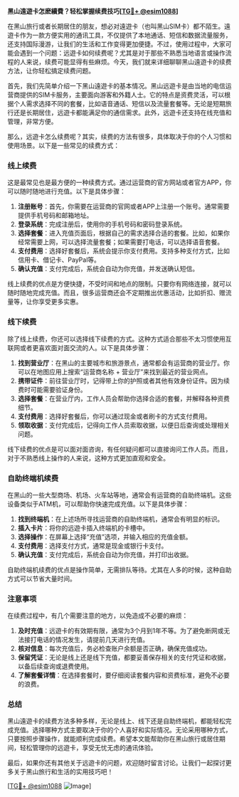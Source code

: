 **黑山遠遊卡怎麽續費？轻松掌握续费技巧[[TG💪+ @esim1088](https://t.me/s/esim1088)]**

在黑山旅行或者长期居住的朋友，想必对遠遊卡（也叫黑山SIM卡）都不陌生。遠遊卡作为一款方便实用的通讯工具，不仅提供了本地通话、短信和数据流量服务，还支持国际漫游，让我们的生活和工作变得更加便捷。不过，使用过程中，大家可能会遇到一个问题：远遊卡如何续费呢？尤其是对于那些不熟悉当地语言或操作流程的人来说，续费可能显得有些麻烦。今天，我们就来详细聊聊黑山遠遊卡的续费方法，让你轻松搞定续费问题。

首先，我们先简单介绍一下黑山遠遊卡的基本情况。黑山远遊卡是由当地的电信运营商提供的SIM卡服务，主要面向游客和外籍人士。它的特点是资费灵活，可以根据个人需求选择不同的套餐，比如语音通话、短信以及流量套餐等。无论是短期旅行还是长期居住，远遊卡都能满足你的通信需求。此外，远遊卡还支持在线充值和管理，非常方便。

那么，远遊卡怎么续费呢？其实，续费的方法有很多，具体取决于你的个人习惯和使用场景。以下是一些常见的续费方式：

### **线上续费**
这是最常见也是最方便的一种续费方式。通过运营商的官方网站或者官方APP，你可以随时随地进行充值。以下是具体步骤：
1. **注册账号**：首先，你需要在运营商的官网或者APP上注册一个账号。通常需要提供手机号码和邮箱地址。
2. **登录系统**：完成注册后，使用你的手机号码和密码登录系统。
3. **选择套餐**：进入充值页面后，根据自己的需求选择合适的套餐。比如，如果你经常需要上网，可以选择流量套餐；如果需要打电话，可以选择语音套餐。
4. **支付费用**：选择好套餐后，系统会提示你支付费用。支持多种支付方式，比如信用卡、借记卡、PayPal等。
5. **确认充值**：支付完成后，系统会自动为你充值，并发送确认短信。

线上续费的优点是方便快捷，不受时间和地点的限制。只要你有网络连接，就可以随时随地完成充值。而且，很多运营商还会不定期推出优惠活动，比如折扣、赠流量等，让你享受更多实惠。

### **线下续费**
除了线上续费，你还可以选择线下续费的方式。这种方式适合那些不太习惯使用互联网或者更喜欢面对面交流的人。以下是具体步骤：
1. **找到营业厅**：在黑山的主要城市和旅游景点，通常都会有运营商的营业厅。你可以在地图应用上搜索“运营商名称 + 营业厅”来找到最近的营业网点。
2. **携带证件**：前往营业厅时，记得带上你的护照或者其他有效身份证件。因为续费时可能需要验证身份。
3. **选择套餐**：在营业厅内，工作人员会帮助你选择合适的套餐，并解释各种资费细节。
4. **支付费用**：选择好套餐后，你可以通过现金或者刷卡的方式支付费用。
5. **领取收据**：支付完成后，记得向工作人员索取收据，以便日后查询或处理相关问题。

线下续费的优点是可以面对面咨询，有任何疑问都可以直接询问工作人员。而且，对于不熟悉线上操作的人来说，这种方式更加直观和安全。

### **自助终端机续费**
在黑山的一些大型商场、机场、火车站等地，通常会有运营商的自助终端机。这些设备类似于ATM机，可以帮助你快速完成充值。以下是具体步骤：
1. **找到终端机**：在上述场所寻找运营商的自助终端机，通常会有明显的标识。
2. **插入卡片**：将你的远遊卡插入终端机的卡槽中。
3. **选择操作**：在屏幕上选择“充值”选项，并输入相应的充值金额。
4. **支付费用**：选择支付方式，通常是现金或银行卡支付。
5. **确认充值**：支付完成后，系统会自动为你充值，并打印出收据。

自助终端机续费的优点是操作简单，无需排队等待。尤其在人多的时候，这种自助方式可以节省大量时间。

### **注意事项**
在续费过程中，有几个需要注意的地方，以免造成不必要的麻烦：
1. **及时充值**：远遊卡的有效期有限，通常为3个月到1年不等。为了避免断网或无法接打电话的情况发生，请提前几天进行充值。
2. **核对信息**：每次充值后，务必检查账户余额是否正确，确保充值成功。
3. **保留凭证**：无论是线上还是线下充值，都要妥善保存相关的支付凭证和收据，以备后续查询或退费使用。
4. **了解套餐详情**：在选择套餐时，要仔细阅读套餐内容和资费标准，避免不必要的浪费。

### **总结**
黑山遠遊卡的续费方法多种多样，无论是线上、线下还是自助终端机，都能轻松完成充值。选择哪种方式主要取决于你的个人喜好和实际情况。无论采用哪种方式，只要按照步骤操作，就能顺利完成续费。希望本文能帮助你在黑山旅行或居住期间，轻松管理你的远遊卡，享受无忧无虑的通讯体验。

最后，如果你还有其他关于远遊卡的问题，欢迎随时留言讨论。让我们一起探讨更多关于黑山旅行和生活的实用技巧吧！

[[TG💪+ @esim1088](https://t.me/s/esim1088) ![Image](https://i.postimg.cc/4NQfJmqS/Snipaste-2025-05-13-00-14-12.png)]